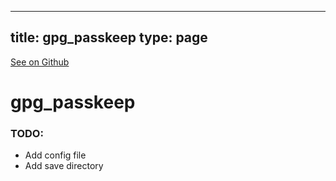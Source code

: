 
---
title: gpg_passkeep
type: page
---

[See on Github](https://github.com/jakeroggenbuck/gpg_passkeep/)

# gpg_passkeep

### TODO:
- Add config file
- Add save directory
